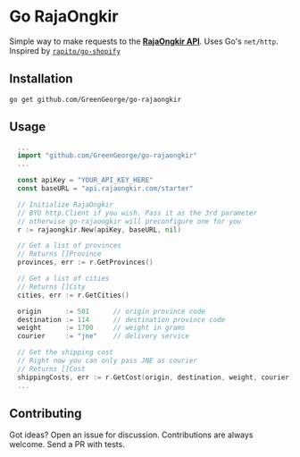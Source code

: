 # Go RajaOngkir

Simple way to make requests to the [**RajaOngkir API**][1]. Uses Go's `net/http`. Inspired by [`rapito/go-shopify`][3]

[1]: https://rajaongkir.com/dokumentasi
[2]: https://github.com/parnurzeal/gorequest
[3]: https://github.com/rapito/go-shopify

## Installation
```
go get github.com/GreenGeorge/go-rajaongkir
```

## Usage
```go
  ...
  import "github.com/GreenGeorge/go-rajaongkir"
  ...

  const apiKey = "YOUR_API_KEY_HERE"
  const baseURL = "api.rajaongkir.com/starter"

  // Initialize RajaOngkir
  // BYO http.Client if you wish. Pass it as the 3rd parameter
  // otherwise go-rajaongkir will preconfigure one for you
  r := rajaongkir.New(apiKey, baseURL, nil)

  // Get a list of provinces
  // Returns []Province
  provinces, err := r.GetProvinces()

  // Get a list of cities
  // Returns []City
  cities, err := r.GetCities()

  origin      := 501      // origin province code
  destination := 114      // destination province code
  weight      := 1700     // weight in grams
  courier     := "jne"    // delivery service

  // Get the shipping cost
  // Right now you can only pass JNE as courier
  // Returns []Cost
  shippingCosts, err := r.GetCost(origin, destination, weight, courier)
  ...
```

## Contributing
Got ideas? Open an issue for discussion. Contributions are always welcome. Send a PR with tests.
